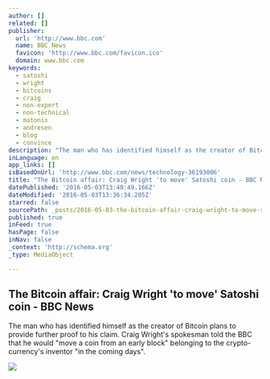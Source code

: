 ```yaml
---
author: []
related: []
publisher:
  url: 'http://www.bbc.com'
  name: BBC News
  favicon: 'http://www.bbc.com/favicon.ico'
  domain: www.bbc.com
keywords:
  - satoshi
  - wright
  - bitcoins
  - craig
  - non-expert
  - non-technical
  - matonis
  - andresen
  - blog
  - convince
description: "The man who has identified himself as the creator of Bitcoin plans to provide further proof to his claim. Craig Wright's spokesman told the BBC that he would \"move a coin from an early block\" belonging to the crypto-currency's inventor \"in the coming days\"."
inLanguage: en
app_links: []
isBasedOnUrl: 'http://www.bbc.com/news/technology-36193006'
title: "The Bitcoin affair: Craig Wright 'to move' Satoshi coin - BBC News"
datePublished: '2016-05-03T13:40:49.166Z'
dateModified: '2016-05-03T13:36:34.205Z'
starred: false
sourcePath: _posts/2016-05-03-the-bitcoin-affair-craig-wright-to-move-satoshi-coin-bb.md
published: true
inFeed: true
hasPage: false
inNav: false
_context: 'http://schema.org'
_type: MediaObject

---
```

<article style=""><h1>The Bitcoin affair: Craig Wright 'to move' Satoshi coin - BBC News</h1><p>The man who has identified himself as the creator of Bitcoin plans to provide further proof to his claim. Craig Wright's spokesman told the BBC that he would "move a coin from an early block" belonging to the crypto-currency's inventor "in the coming days".</p><img src="http://ichef-1.bbci.co.uk/news/1024/cpsprodpb/18425/production/_89556399_89556252.jpg" /></article>